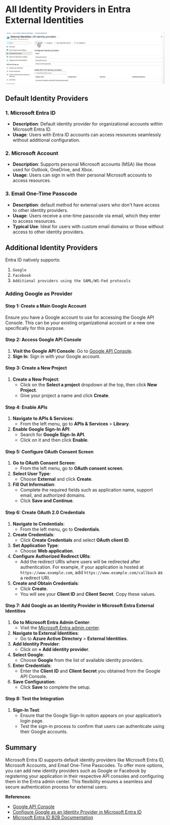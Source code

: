 # All Identity Providers in Entra External Identities

![alt text](images/entra-external-identities-all-providers.png)

## Default Identity Providers

### 1. Microsoft Entra ID

- **Description**: Default identity provider for organizational accounts within Microsoft Entra ID.
- **Usage**: Users with Entra ID accounts can access resources seamlessly without additional configuration.

### 2. Microsoft Account

- **Description**: Supports personal Microsoft accounts (MSA) like those used for Outlook, OneDrive, and Xbox.
- **Usage**: Users can sign in with their personal Microsoft accounts to access resources.

### 3. Email One-Time Passcode

- **Description**: default method for external users who don't have access to other identity providers.
- **Usage**: Users receive a one-time passcode via email, which they enter to access resources.
- **Typical Use**: Ideal for users with custom email domains or those without access to other identity providers.

## Additional Identity Providers

Entra ID natively supports:

1. `Google`
1. `Facebook`
1. `Additional providers using the SAML/WS-Fed protocols`

### Adding Google as Provider

#### Step 1: Create a Main Google Account

Ensure you have a Google account to use for accessing the Google API Console. This can be your existing organizational account or a new one specifically for this purpose.

#### Step 2: Access Google API Console

1. **Visit the Google API Console**: Go to [Google API Console](https://console.cloud.google.com/).
2. **Sign In**: Sign in with your Google account.

#### Step 3: Create a New Project

1. **Create a New Project**:
   - Click on the **Select a project** dropdown at the top, then click **New Project**.
   - Give your project a name and click **Create**.

#### Step 4: Enable APIs

1. **Navigate to APIs & Services**:
   - From the left menu, go to **APIs & Services** > **Library**.
2. **Enable Google Sign-In API**:
   - Search for **Google Sign-In API**.
   - Click on it and then click **Enable**.

#### Step 5: Configure OAuth Consent Screen

1. **Go to OAuth Consent Screen**:
   - From the left menu, go to **OAuth consent screen**.
2. **Select User Type**:
   - Choose **External** and click **Create**.
3. **Fill Out Information**:
   - Complete the required fields such as application name, support email, and authorized domains.
   - Click **Save and Continue**.

#### Step 6: Create OAuth 2.0 Credentials

1. **Navigate to Credentials**:
   - From the left menu, go to **Credentials**.
2. **Create Credentials**:
   - Click **Create Credentials** and select **OAuth client ID**.
3. **Set Application Type**:
   - Choose **Web application**.
4. **Configure Authorized Redirect URIs**:
   - Add the redirect URIs where users will be redirected after authentication. For example, if your application is hosted at `https://www.example.com`, add `https://www.example.com/callback` as a redirect URI.
5. **Create and Obtain Credentials**:
   - Click **Create**.
   - You will see your **Client ID** and **Client Secret**. Copy these values.

#### Step 7: Add Google as an Identity Provider in Microsoft Entra External Identities

1. **Go to Microsoft Entra Admin Center**:
   - Visit the [Microsoft Entra admin center](https://portal.azure.com/).
2. **Navigate to External Identities**:
   - Go to **Azure Active Directory** > **External Identities**.
3. **Add Identity Provider**:
   - Click on **+ Add identity provider**.
4. **Select Google**:
   - Choose **Google** from the list of available identity providers.
5. **Enter Credentials**:
   - Enter the **Client ID** and **Client Secret** you obtained from the Google API Console.
6. **Save Configuration**:
   - Click **Save** to complete the setup.

#### Step 8: Test the Integration

1. **Sign-In Test**:
   - Ensure that the Google Sign-In option appears on your application’s login page.
   - Test the sign-in process to confirm that users can authenticate using their Google accounts.

## Summary

Microsoft Entra ID supports default identity providers like Microsoft Entra ID, Microsoft Accounts, and Email One-Time Passcodes. To offer more options, you can add new identity providers such as Google or Facebook by registering your application in their respective API consoles and configuring them in the Entra admin center. This flexibility ensures a seamless and secure authentication process for external users.

**References**:

- [Google API Console](https://console.cloud.google.com/)
- [Configure Google as an Identity Provider in Microsoft Entra ID](https://learn.microsoft.com/en-us/azure/active-directory-b2c/identity-provider-google)
- [Microsoft Entra ID B2B Documentation](https://learn.microsoft.com/en-us/azure/active-directory/external-identities/)
